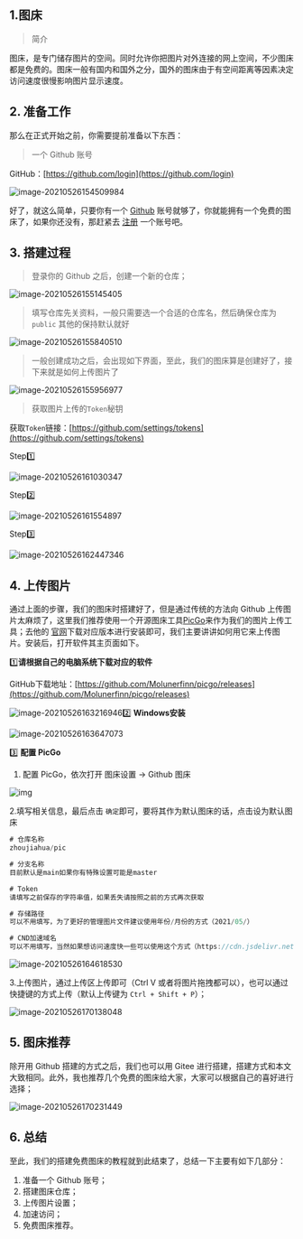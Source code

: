 ## 1.图床

> 简介

图床，是专门储存图片的空间。同时允许你把图片对外连接的网上空间，不少图床都是免费的。图床一般有国内和国外之分，国外的图床由于有空间距离等因素决定访问速度很慢影响图片显示速度。

## 2. 准备工作

那么在正式开始之前，你需要提前准备以下东西：

> 一个 Github 账号

GitHub：[https://github.com/login](https://github.com/login)

![image-20210526154509984](https://cdn.jsdelivr.net/gh/zhoujiahua/picture/2021/05/20210526154510.png)



好了，就这么简单，只要你有一个 [Github](https://github.com/login) 账号就够了，你就能拥有一个免费的图床了，如果你还没有，那赶紧去 [注册](https://github.com/login) 一个账号吧。

## 3. 搭建过程

> 登录你的 Github 之后，创建一个新的仓库；

![image-20210526155145405](https://cdn.jsdelivr.net/gh/zhoujiahua/picture/2021/05/20210526155145.png)



> 填写仓库先关资料，一般只需要选一个合适的仓库名，然后确保仓库为 `public` 其他的保持默认就好

![image-20210526155840510](https://cdn.jsdelivr.net/gh/zhoujiahua/picture/2021/05/20210526155840.png)

> 一般创建成功之后，会出现如下界面，至此，我们的图床算是创建好了，接下来就是如何上传图片了

![image-20210526155956977](https://cdn.jsdelivr.net/gh/zhoujiahua/picture/2021/05/20210526155957.png)

> 获取图片上传的`Token`秘钥

获取`Token`链接：[https://github.com/settings/tokens](https://github.com/settings/tokens)

Step:one:

![image-20210526161030347](https://cdn.jsdelivr.net/gh/zhoujiahua/picture/2021/05/20210526161030.png)

Step:two:

![image-20210526161554897](https://cdn.jsdelivr.net/gh/zhoujiahua/picture/2021/05/20210526161555.png)

Step:three:

![image-20210526162447346](https://cdn.jsdelivr.net/gh/zhoujiahua/picture/2021/05/20210526162447.png)

## 4. 上传图片

通过上面的步骤，我们的图床时搭建好了，但是通过传统的方法向 Github 上传图片太麻烦了，这里我们推荐使用一个开源图床工具[PicGo](https://molunerfinn.com/PicGo/)来作为我们的图片上传工具；去他的 [官网](https://github.com/Molunerfinn/picgo/releases)下载对应版本进行安装即可，我们主要讲讲如何用它来上传图片。安装后，打开软件其主页面如下。

:one:**请根据自己的电脑系统下载对应的软件**

GitHub下载地址：[https://github.com/Molunerfinn/picgo/releases](https://github.com/Molunerfinn/picgo/releases)

![image-20210526163216946](https://cdn.jsdelivr.net/gh/zhoujiahua/picture/2021/05/20210526163217.png):two: **Windows安装**

![image-20210526163647073](https://cdn.jsdelivr.net/gh/zhoujiahua/picture/2021/05/20210526163647.png)





:three: **配置 PicGo** 

1. 配置 PicGo，依次打开 图床设置 -> Github 图床

![img](https://pic1.zhimg.com/80/v2-04accf30607158803f5164fdd2b834c0_720w.jpg)

2.填写相关信息，最后点击 `确定`即可，要将其作为默认图床的话，点击设为默认图床

```javascript
# 仓库名称
zhoujiahua/pic

# 分支名称
目前默认是main如果你有特殊设置可能是master

# Token
请填写之前保存的字符串值，如果丢失请按照之前的方式再次获取

# 存储路径
可以不用填写，为了更好的管理图片文件建议使用年份/月份的方式（2021/05/）

# CND加速域名
可以不用填写，当然如果想访问速度快一些可以使用这个方式（https://cdn.jsdelivr.net/gh/zhoujiahua/pic）
```

![image-20210526164618530](https://cdn.jsdelivr.net/gh/zhoujiahua/picture/2021/05/20210526165442.png)

3.上传图片，通过上传区上传即可（Ctrl V 或者将图片拖拽都可以），也可以通过快捷键的方式上传（默认上传键为 `Ctrl + Shift + P`）；

![image-20210526170138048](https://cdn.jsdelivr.net/gh/zhoujiahua/picture/2021/05/20210526170138.png)



## 5. 图床推荐

除开用 Github 搭建的方式之后，我们也可以用 Gitee 进行搭建，搭建方式和本文大致相同。此外，我也推荐几个免费的图床给大家，大家可以根据自己的喜好进行选择；

![image-20210526170231449](https://cdn.jsdelivr.net/gh/zhoujiahua/picture/2021/05/20210526170231.png)

## 6. 总结

至此，我们的搭建免费图床的教程就到此结束了，总结一下主要有如下几部分：

1. 准备一个 Github 账号；
2. 搭建图床仓库；
3. 上传图片设置；
4. 加速访问；
5. 免费图床推荐。

